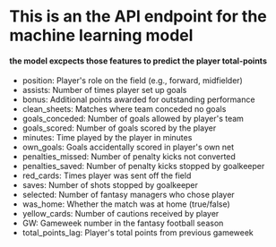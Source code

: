 # This is an the API endpoint for the machine learning model 
#### the model excpects those features to predict the player total-points

- position: Player's role on the field (e.g., forward, midfielder)
- assists: Number of times player set up goals
- bonus: Additional points awarded for outstanding performance
- clean_sheets: Matches where team conceded no goals
- goals_conceded: Number of goals allowed by player's team
- goals_scored: Number of goals scored by the player
- minutes: Time played by the player in minutes
- own_goals: Goals accidentally scored in player's own net
- penalties_missed: Number of penalty kicks not converted
- penalties_saved: Number of penalty kicks stopped by goalkeeper
- red_cards: Times player was sent off the field
- saves: Number of shots stopped by goalkeeper
- selected: Number of fantasy managers who chose player
- was_home: Whether the match was at home (true/false)
- yellow_cards: Number of cautions received by player
- GW: Gameweek number in the fantasy football season
- total_points_lag: Player's total points from previous gameweek